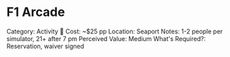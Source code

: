 # F1 Arcade

Category: Activity 🎯
Cost: ~$25 pp
Location: Seaport
Notes: 1-2 people per simulator, 21+ after 7 pm
Perceived Value: Medium
What's Required?: Reservation, waiver signed